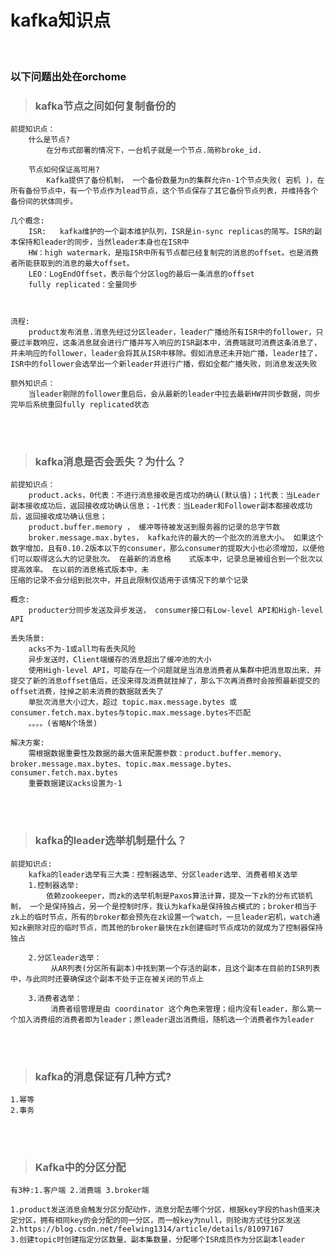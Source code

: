 # kafka知识点
<br>

### 以下问题出处在orchome

> ### kafka节点之间如何复制备份的
    
    
    前提知识点：
        什么是节点?
            在分布式部署的情况下，一台机子就是一个节点.简称broke_id.

        节点如何保证高可用?
            Kafka提供了备份机制， 一个备份数量为n的集群允许n-1个节点失败( 宕机 )，在所有备份节点中，有一个节点作为lead节点，这个节点保存了其它备份节点列表，并维持各个备份间的状体同步。
    
    几个概念:
        ISR:   kafka维护的一个副本维护队列，ISR是in-sync replicas的简写。ISR的副本保持和leader的同步，当然leader本身也在ISR中
        HW：high watermark，是指ISR中所有节点都已经复制完的消息的offset。也是消费者所能获取到的消息的最大offset。
        LEO：LogEndOffset，表示每个分区log的最后一条消息的offset
        fully replicated：全量同步
        
        

    流程:
        product发布消息.消息先经过分区leader，leader广播给所有ISR中的follower，只要过半数响应，这条消息就会进行广播并写入响应的ISR副本中，消费端就可消费这条消息了，并未响应的follower，leader会将其从ISR中移除。假如消息还未开始广播，leader挂了，ISR中的follower会选举出一个新leader并进行广播，假如全都广播失败，则消息发送失败

    额外知识点：
        当leader剔除的follower重启后，会从最新的leader中拉去最新HW并同步数据，同步完毕后系统重回fully replicated状态
    
<br><br>
    
> ### kafka消息是否会丢失？为什么？

    前提知识点：
        product.acks，0代表：不进行消息接收是否成功的确认(默认值)；1代表：当Leader副本接收成功后，返回接收成功确认信息；-1代表：当Leader和Follower副本都接收成功后，返回接收成功确认信息；
        product.buffer.memory ， 缓冲等待被发送到服务器的记录的总字节数
        broker.message.max.bytes， kafka允许的最大的一个批次的消息大小。 如果这个数字增加，且有0.10.2版本以下的consumer，那么consumer的提取大小也必须增加，以便他们可以取得这么大的记录批次。 在最新的消息格    式版本中，记录总是被组合到一个批次以提高效率。 在以前的消息格式版本中，未                                                          压缩的记录不会分组到批次中，并且此限制仅适用于该情况下的单个记录
    
    概念:
        producter分同步发送及异步发送， consumer接口有Low-level API和High-level API

    丢失场景:
        acks不为-1或all均有丢失风险
        异步发送时，Client端缓存的消息超出了缓冲池的大小
        使用High-level API，可能存在一个问题就是当消息消费者从集群中把消息取出来、并提交了新的消息offset值后，还没来得及消费就挂掉了，那么下次再消费时会按照最新提交的offset消费，挂掉之前未消费的数据就丢失了
        单批次消息大小过大，超过 topic.max.message.bytes 或 consumer.fetch.max.bytes与topic.max.message.bytes不匹配
        。。。。(省略N个场景)
    
    解决方案:
        需根据数据重要性及数据的最大值来配置参数：product.buffer.memory、broker.message.max.bytes、topic.max.message.bytes、consumer.fetch.max.bytes
        重要数据建议acks设置为-1

 <br> <br>
> ### kafka的leader选举机制是什么？
    
    前提知识点:
        kafka的leader选举有三大类：控制器选举、分区leader选举、消费者相关选举
        1.控制器选举:
            依赖zookeeper，而zk的选举机制是Paxos算法计算，提及一下zk的分布式锁机制， 一个是保持独占，另一个是控制时序，我认为kafka是保持独占模式的；broker相当于zk上的临时节点，所有的broker都会预先在zk设置一个watch，一旦leader宕机，watch通知zk删除对应的临时节点，而其他的broker最快在zk创建临时节点成功的就成为了控制器保持独占

        2.分区leader选举：
             从AR列表(分区所有副本)中找到第一个存活的副本，且这个副本在目前的ISR列表中，与此同时还要确保这个副本不处于正在被关闭的节点上
        
        3.消费者选举：
             消费者组管理是由 coordinator 这个角色来管理；组内没有leader，那么第一个加入消费组的消费者即为leader；原leader退出消费组，随机选一个消费者作为leader
 <br> <br>

> ### kafka的消息保证有几种方式?

    1.幂等
    2.事务
    
 <br> <br>
> ### Kafka中的分区分配

    有3种:1.客户端 2.消费端 3.broker端
    
    1.product发送消息会触发分区分配动作，消息分配去哪个分区，根据key字段的hash值来决定分区，拥有相同key的会分配的同一分区，而一般key为null，则轮询方式往分区发送
    2.https://blog.csdn.net/feelwing1314/article/details/81097167
    3.创建topic时创建指定分区数量、副本集数量，分配哪个ISR成员作为分区副本leader

<br>
